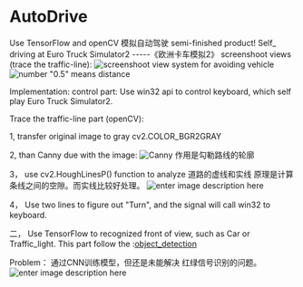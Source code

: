 # AutoDrive
Use TensorFlow and openCV 
模拟自动驾驶
semi-finished product!
 Self_ driving at Euro Truck Simulator2
 -----《欧洲卡车模拟2》
screenshoot views (trace the traffic-line):
![screenshoot](https://github.com/YanZiQinKevin/AutoDrive/blob/master/screenshoot/476419097427111374.jpg)
view system for avoiding vehicle
![number "0.5" means distance](https://github.com/YanZiQinKevin/AutoDrive/blob/master/screenshoot/547439799077907042.jpg)


Implementation:
control part: Use win32 api to control keyboard, which self play Euro Truck Simulator2.

Trace the traffic-line part (openCV):

  1, transfer original image to gray  cv2.COLOR_BGR2GRAY
  
  2, than Canny due with the image:
  ![Canny](https://github.com/YanZiQinKevin/AutoDrive/blob/master/screenshoot/truck_Canny.png)
  作用是勾勒路线的轮廓
  
  3， use cv2.HoughLinesP() function to analyze 道路的虚线和实线
         原理是计算条线之间的空隙。而实线比较好处理。
         ![enter image description here](https://github.com/YanZiQinKevin/AutoDrive/blob/master/screenshoot/truck_line.png)
   
 4， Use two lines to figure out "Turn", and the signal will call  win32 to keyboard.


二， Use TensorFlow to recognized front of view, such as Car or Traffic_light. 
      This part follow the :[object_detection](https://github.com/YanZiQinKevin/object_detection)
		
Problem： 通过CNN训练模型，但还是未能解决 红绿信号识别的问题。 
![enter image description here](https://github.com/YanZiQinKevin/AutoDrive/blob/master/screenshoot/truck_light.png)
